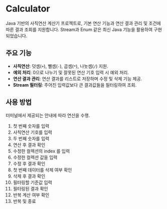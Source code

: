 # Calculator
Java 기반의 사칙연산 계산기 프로젝트로, 기본 연산 기능과 연산 결과 관리 및 조건에 따른 결과 조회를 지원합니다.
Stream과 Enum 같은 최신 Java 기능을 활용하여 구현되었습니다.

## 주요 기능
- **사칙연산**: 덧셈(`+`), 뺄셈(`-`), 곱셈(`*`), 나눗셈(`/`) 지원.
- **예외 처리**: 0으로 나누기 및 잘못된 연산 기호 입력 시 예외 처리.
- **연산 결과 관리**: 연산 결과를 리스트로 저장하며 수정 및 삭제 기능 제공.
- **Stream 필터링**: 주어진 입력값보다 큰 결과값들을 필터링하여 조회.

## 사용 방법
터미널에서 제공되는 안내에 따라 연산을 수행.
1. 첫 번째 숫자를 입력
2. 사칙연산 기호를 입력
3. 두 번째 숫자를 입력
4. 연산 후 결과 확인
5. 수정한 컬렉션의 index 를 입력
6. 수정한 컬렉션 값을 입력
7. 수정 후 결과 확인
8. 첫 번째 데이터를 삭제 여부 확인
9. 삭제 후 결과 확인
10. 필터링할 기준값 입력
11. 필터링된 결과 확인
12. 반복 계산 여부 확인
13. 반복 및 종료
